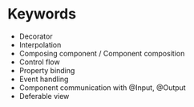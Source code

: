 # Keywords

- Decorator
- Interpolation
- Composing component / Component composition
- Control flow
- Property binding
- Event handling
- Component communication with @Input, @Output
- Deferable view
